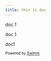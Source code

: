 ```yaml
---
title: this is doc
---
```

doc 1

doc 1

doc1

<SwmMeta version="3.0.0" repo-id="Z2l0aHViJTNBJTNBY2hhdC1leGFtcGxlMyUzQSUzQWVyYW4tc3dpbW0=" repo-name="chat-example3"><sup>Powered by [Swimm](https://app.swimm.io/)</sup></SwmMeta>
